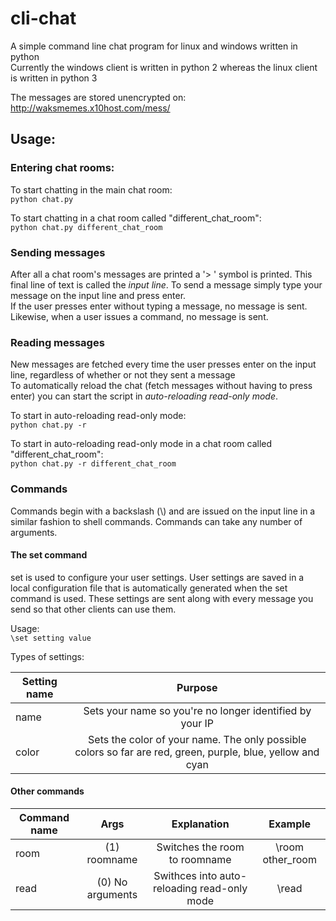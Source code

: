# cli-chat
A simple command line chat program for linux and windows written in python  
Currently the windows client is written in python 2 whereas the linux client is written in python 3

The messages are stored unencrypted on: http://waksmemes.x10host.com/mess/  
  
## Usage:  
### Entering chat rooms:  
To start chatting in the main chat room:  
`python chat.py`  
  
To start chatting in a chat room called "different_chat_room":  
`python chat.py different_chat_room`
  
### Sending messages  
After all a chat room's messages are printed a '> ' symbol is printed. This final line of text is called the _input line_.
To send a message simply type your message on the input line and press enter.  
If the user presses enter without typing a message, no message is sent.  
Likewise, when a user issues a command, no message is sent.  

### Reading messages
New messages are fetched every time the user presses enter on the input line, regardless of whether or not they sent a message  
To automatically reload the chat (fetch messages without having to press enter) you can start the script in _auto-reloading read-only mode_.  
  
To start in auto-reloading read-only mode:  
`python chat.py -r`
  
To start in auto-reloading read-only mode in a chat room called "different_chat_room":  
`python chat.py -r different_chat_room`

### Commands  
Commands begin with a backslash (\\) and are issued on the input line in a similar fashion to shell commands. Commands can take any number of arguments.  
#### The set command
set is used to configure your user settings. User settings are saved in a local configuration file that is automatically generated when the set command is used. These settings are sent along with every message you send so that other clients can use them.
  
Usage:  
`\set setting value`

Types of settings:  

|Setting name | Purpose                                                                                                      |
| ----------- |:------------------------------------------------------------------------------------------------------------:|
| name        | Sets your name so you're no longer identified by your IP                                                     |
| color       | Sets the color of your name. The only possible colors so far are red, green, purple, blue, yellow and cyan   |

#### Other commands  

|Command name | Args                | Explanation                                   | Example           |
| ----------- |:-------------------:|:---------------------------------------------:|:------------------:
| room        | (1) roomname        | Switches the room to roomname                 | \room other_room  |
| read        | (0) No arguments    | Swithces into auto-reloading read-only mode   | \read             |
